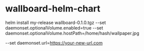 # wallboard-helm-chart

helm install my-release wallboard-0.1.0.tgz --set daemonset.optionalVolume.enabled=true --set daemonset.optionalVolume.hostPath=/home/hash/wallpaper.jpg

--set daemonset.url=https://your-new-url.com